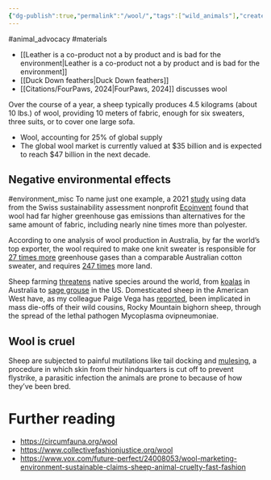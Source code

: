 ```yaml
---
{"dg-publish":true,"permalink":"/wool/","tags":["wild_animals"],"created":"2025-10-23T17:42:41.227+01:00","updated":"2025-10-23T19:20:34.084+01:00"}
---
```


#animal_advocacy #materials 

- [[Leather is a co-product not a by product and is bad for the environment\|Leather is a co-product not a by product and is bad for the environment]]
- [[Duck Down feathers\|Duck Down feathers]]
- [[Citations/FourPaws, 2024\|FourPaws, 2024]] discusses wool

Over the course of a year, a sheep typically produces 4.5 kilograms (about 10 lbs.) of wool, providing 10 meters of fabric, enough for six sweaters, three suits, or to cover one large sofa.
- Wool, accounting for 25% of global supply
- The global wool market is currently valued at $35 billion and is expected to reach $47 billion in the next decade.
## Negative environmental effects
#environment_misc 
To name just one example, a 2021 [study](https://www.dropbox.com/scl/fi/4tyqsnuof548f1wio7dgf/Factors_Allowing_Users_to_Influence_the_Environmen.pdf?rlkey=3b5cznl1ss1eahdq655ucprtf&dl=0) using data from the Swiss sustainability assessment nonprofit [Ecoinvent](https://ecoinvent.org/the-ecoinvent-association/) found that wool had far higher greenhouse gas emissions than alternatives for the same amount of fabric, including nearly nine times more than polyester.

According to one analysis of wool production in Australia, by far the world’s top exporter, the wool required to make one knit sweater is responsible for [27 times more](https://circumfauna.org/wool-v-cotton-emissions) greenhouse gases than a comparable Australian cotton sweater, and requires [247 times](https://circumfauna.org/fibre-land-comparisons) more land.

 Sheep farming [threatens](https://sentientmedia.org/sustainable-wool-pollution/) native species around the world, from [koalas](https://www.wilderness.org.au/images/resources/The_Drivers_of_Deforestation_Land-clearing_Qld_Report.pdf) in Australia to [sage grouse](https://www.jstor.org/stable/3783858) in the US. Domesticated sheep in the American West have, as my colleague Paige Vega has [reported](https://www.hcn.org/issues/50.15/wildlife-agricultural-interests-steer-colorados-wildlife-management), been implicated in mass die-offs of their wild cousins, Rocky Mountain bighorn sheep, through the spread of the lethal pathogen Mycoplasma ovipneumoniae.

## Wool is cruel
Sheep are subjected to painful mutilations like tail docking and [mulesing](https://www.rspca.org.au/take-action/sheep-mulesing), a procedure in which skin from their hindquarters is cut off to prevent flystrike, a parasitic infection the animals are prone to because of how they’ve been bred.

# Further reading
- https://circumfauna.org/wool
- https://www.collectivefashionjustice.org/wool
- https://www.vox.com/future-perfect/24008053/wool-marketing-environment-sustainable-claims-sheep-animal-cruelty-fast-fashion



